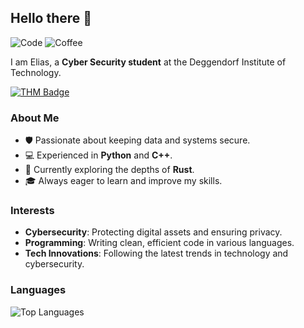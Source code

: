 ## Hello there 👋

![Code](https://img.shields.io/badge/Code_with_love-%3C3-red?style=for-the-badge)
![Coffee](https://img.shields.io/badge/Made_with-coffee-brown?style=for-the-badge)

I am Elias, a **Cyber Security student** at the Deggendorf Institute of Technology. 

[![THM Badge](https://tryhackme-badges.s3.amazonaws.com/elias.eder.png?cachebuster=1744245935)](https://tryhackme.com/r/p/elias.eder)

### About Me
- 🛡️ Passionate about keeping data and systems secure.
- 💻 Experienced in **Python** and **C++**.
- 🚀 Currently exploring the depths of **Rust**.
- 🎓 Always eager to learn and improve my skills.

### Interests
- **Cybersecurity**: Protecting digital assets and ensuring privacy.
- **Programming**: Writing clean, efficient code in various languages.
- **Tech Innovations**: Following the latest trends in technology and cybersecurity.

### Languages

![Top Languages](https://github-readme-stats.vercel.app/api/top-langs/?username=Sir-Eddy&layout=compact&theme=tokyonight)
